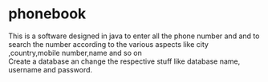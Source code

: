 # phonebook
This is a software designed in java to enter all the phone number and and to search the number according to the various aspects like city ,country,mobile number,name and so on   
Create a database an change the respective stuff like database name, username and password. 

